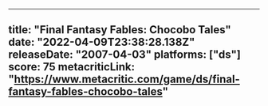
---
title: "Final Fantasy Fables: Chocobo Tales"
date: "2022-04-09T23:38:28.138Z"
releaseDate: "2007-04-03"
platforms: ["ds"]
score: 75
metacriticLink: "https://www.metacritic.com/game/ds/final-fantasy-fables-chocobo-tales"
---
